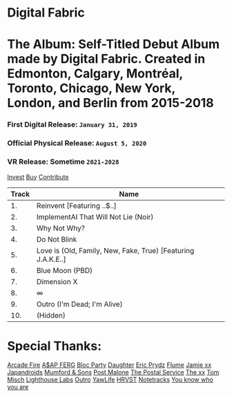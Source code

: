 # Digital Fabric
# The Album: Self-Titled Debut Album made by Digital Fabric. Created in Edmonton, Calgary, Montréal, Toronto, Chicago, New York, London, and Berlin from 2015-2018

### **First Digital Release:** `January 31, 2019`
### **Official Physical Release:** `August 5, 2020`
### VR Release: Sometime `2021-2028`

[Invest](https://www.kickstarter.com/projects/digitalfabric/1216188255/)
[Buy](https://digitalfabric.bandcamp.com)
[Contribute](https://sense.yaw.life)

| Track | Name |
| ------------- | ------------- |
| 1. | Reinvent [Featuring ..$..] |
| 2. | ImplementAI That Will Not Lie (Noir) |
| 3. | Why Not Why? |
| 4. | Do Not Blink |
| 5. | Love is (Old, Family, New, Fake, True) [Featuring J.A.K.E..] |
| 6. | Blue Moon (PBD)|
| 7. | Dimension X |
| 8. | ∞ |
| 9. | Outro (I'm Dead; I'm Alive) |
| 10.|      (Hidden) |

# Special Thanks:
[Arcade Fire](https://arcadefire.com)
[A$AP FERG](https://alwaysstriveandprosper.asapferg.com/)
[Bloc Party](https://blocparty.com)
[Daughter](https://ohdaughter.com)
[Eric Prydz](https://ericprydz.com)
[Flume](https://flu.me)
[Jamie xx](https://jamiexx.com)
[Japandroids](http://japandroids.com/)
[Mumford & Sons](https://mumfordandsons.com)
[Post Malone](https://www.postmalone.com)
[The Postal Service](http://postalservicemusic.net/)
[The xx](http://thexx.info)
[Tom Misch](https://tommisch.com)
[Lighthouse Labs](https://www.lighthouselabs.ca/)
[Outro](https://outro.io)
[YawLife](https://sense.yaw.life)
[HRVST](https://gohrvst.com)
[Notetracks](https://notetracks.com)
[You know who you are](https://www.facebook.com/david.wawryko/friends)
